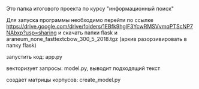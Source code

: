 
Это папка итогового проекта по курсу "информационный поиск"

Для запуска программы необходимо перейти по ссылке https://drive.google.com/drive/folders/1EBfk9hglF3YcwRMSVvmqPTScNP7NAbxp?usp=sharing
и скачать папки flask и  araneum_none_fasttextcbow_300_5_2018.tgz (архив разорзивировать в папку flask)

запустить код: app.py 

векторизует запросы: model.py, выводит подходящий текст

создает матрицы корпусов: create_model.py
